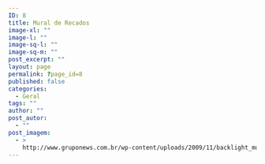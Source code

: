 ```yaml
---
ID: 8
title: Mural de Recados
image-xl: ""
image-l: ""
image-sq-l: ""
image-sq-m: ""
post_excerpt: ""
layout: page
permalink: ?page_id=8
published: false
categories:
  - Geral
tags: ""
author: ""
post_autor:
  - ""
post_imagem:
  - >
    http://www.gruponews.com.br/wp-content/uploads/2009/11/backlight_mural.jpg
---
```

<!--cforms name="Fale Conosco"-->

<!--Mural-->